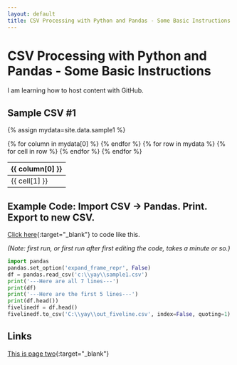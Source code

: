 ```yaml
---
layout: default
title: CSV Processing with Python and Pandas - Some Basic Instructions
---
```


# CSV Processing with Python and Pandas - Some Basic Instructions

I am learning how to host content with GitHub.

## Sample CSV #1

{% assign mydata=site.data.sample1 %}
<table>
    <thead>
    {% for column in mydata[0] %}
        <th>{{ column[0] }}</th>
    {% endfor %}
    </thead>
    <tbody>
    {% for row in mydata %}
        <tr>
        {% for cell in row %}
            <td>{{ cell[1] }}</td>
        {% endfor %}
        </tr>
    {% endfor %}
    </tbody>
</table>

## Example Code:  Import CSV -> Pandas.  Print.  Export to new CSV.

[Click here](https://repl.it/@rplrpl/Python-for-Salesforce-Administrators-0002-Reading-In-A-C){:target="_blank"} to code like this.

_(Note:  first run, or first run after first editing the code, takes a minute or so.)_

```python
import pandas
pandas.set_option('expand_frame_repr', False)
df = pandas.read_csv('c:\\yay\\sample1.csv')
print('---Here are all 7 lines---')
print(df)
print('---Here are the first 5 lines---')
print(df.head())
fivelinedf = df.head()
fivelinedf.to_csv('C:\\yay\\out_fiveline.csv', index=False, quoting=1)
```

## Links

[This is page two](pagetwo){:target="_blank"}
